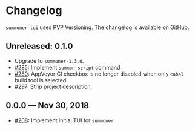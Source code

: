# Changelog

`summoner-tui` uses [PVP Versioning][1].
The changelog is available [on GitHub][2].

## Unreleased: 0.1.0

* Upgrade to `summoner-1.3.0`.
* [#285](https://github.com/kowainik/summoner/issues/285):
  Implement `summon script` command.
* [#280](https://github.com/kowainik/summoner/issues/280):
  AppVeyor CI checkbox is no longer disabled when only `cabal` build tool is
  selected.
* [#297](https://github.com/kowainik/summoner/issues/297):
  Strip project description.

## 0.0.0 — Nov 30, 2018

* [#208](https://github.com/kowainik/summoner/issues/208):
   Implement initial TUI for `summoner`.

[1]: https://pvp.haskell.org
[2]: https://github.com/kowainik/summoner/releases

